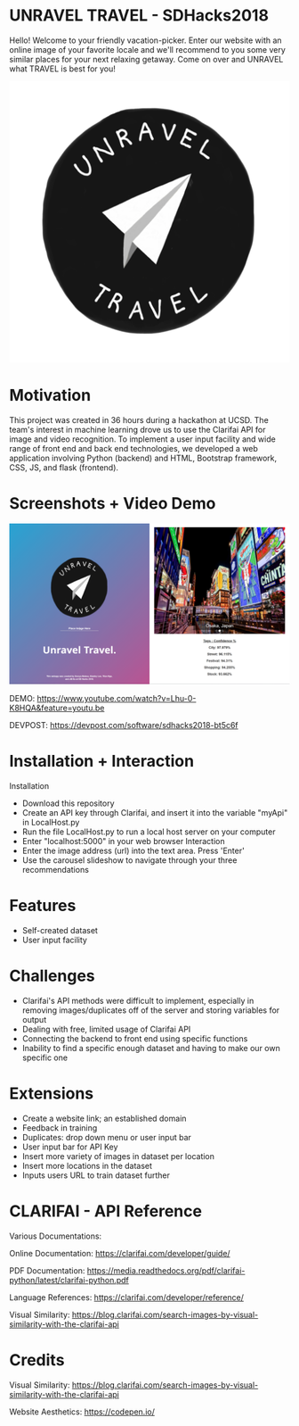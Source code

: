 # UNRAVEL TRAVEL - SDHacks2018

Hello!
Welcome to your friendly vacation-picker. Enter our website with an online image of your favorite locale and we'll recommend to you some very similar places for your next relaxing getaway. Come on over and UNRAVEL what TRAVEL is best for you!

![logo](UTlogo.png)

# Motivation
This project was created in 36 hours during a hackathon at UCSD. The team's interest in machine learning drove us to use the Clarifai API for image and video recognition. To implement a user input facility and wide range of front end and back end technologies, we developed a web application involving Python (backend) and  HTML, Bootstrap framework, CSS, JS, and flask (frontend).

# Screenshots + Video Demo
![Desktop](Desktop.png)

DEMO:
https://www.youtube.com/watch?v=Lhu-0-K8HQA&feature=youtu.be

DEVPOST:
https://devpost.com/software/sdhacks2018-bt5c6f

# Installation + Interaction
Installation
- Download this repository
- Create an API key through Clarifai, and insert it into the variable "myApi" in LocalHost.py
- Run the file LocalHost.py to run a local host server on your computer
- Enter "localhost:5000" in your web browser
Interaction
- Enter the image address (url) into the text area. Press 'Enter'
- Use the carousel slideshow to navigate through your three recommendations

# Features 
- Self-created dataset
- User input facility

# Challenges
- Clarifai's API methods were difficult to implement, especially in removing images/duplicates off of the server and storing variables for output
- Dealing with free, limited usage of Clarifai API
- Connecting the backend to front end using specific functions
- Inability to find a specific enough dataset and having to make our own specific one

# Extensions
- Create a website link; an established domain
- Feedback in training
- Duplicates: drop down menu or user input bar
- User input bar for API Key
- Insert more variety of images in dataset per location
- Insert more locations in the dataset
- Inputs users URL to train dataset further

# CLARIFAI - API Reference
Various Documentations:

Online Documentation:
https://clarifai.com/developer/guide/

PDF Documentation:
https://media.readthedocs.org/pdf/clarifai-python/latest/clarifai-python.pdf

Language References:
https://clarifai.com/developer/reference/

Visual Similarity:
https://blog.clarifai.com/search-images-by-visual-similarity-with-the-clarifai-api

# Credits
Visual Similarity:
https://blog.clarifai.com/search-images-by-visual-similarity-with-the-clarifai-api

Website Aesthetics:
https://codepen.io/

